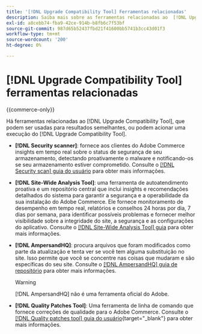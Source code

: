 ```yaml
---
title: '[!DNL Upgrade Compatibility Tool] Ferramentas relacionadas'
description: Saiba mais sobre as ferramentas relacionadas ao  [!DNL Upgrade Compatibility Tool] no seu projeto do Adobe Commerce.
exl-id: a8cebb74-fba9-42ce-914b-b8fb6c7f53bf
source-git-commit: 987d65b52437fbd21f41600bb5741b3cc43d01f3
workflow-type: tm+mt
source-wordcount: '200'
ht-degree: 0%

---
```


# [!DNL Upgrade Compatibility Tool] ferramentas relacionadas

{{commerce-only}}

Há ferramentas relacionadas ao [!DNL Upgrade Compatibility Tool], que podem ser usadas para resultados semelhantes, ou podem acionar uma execução do [!DNL Upgrade Compatibility Tool].

- **[!DNL Security scanner]**: fornece aos clientes do Adobe Commerce insights em tempo real sobre o status de segurança de seu armazenamento, detectando proativamente o malware e notificando-os se seu armazenamento estiver comprometido. Consulte o [[!DNL Security scan] guia do usuário](https://experienceleague.adobe.com/en/docs/commerce-admin/systems/security/security-scan) para obter mais informações.

- **[!DNL Site-Wide Analysis Tool]**: uma ferramenta de autoatendimento proativa e um repositório central que inclui insights e recomendações detalhados do sistema para garantir a segurança e a operabilidade da sua instalação do Adobe Commerce. Ele fornece monitoramento de desempenho em tempo real, relatórios e conselhos 24 horas por dia, 7 dias por semana, para identificar possíveis problemas e fornecer melhor visibilidade sobre a integridade do site, a segurança e as configurações do aplicativo. Consulte o [[!DNL Site-Wide Analysis Tool] guia](../../tools/site-wide-analysis-tool/intro.md) para obter mais informações.

- **[!DNL AmpersandHQ]**: procura arquivos que foram modificados como parte da atualização e tenta ver se você tem alguma substituição no site. Isso permite que você se concentre nas coisas que mudaram e são específicas do seu site. Consulte o [[!DNL AmpersandHQ] guia de repositório](https://github.com/AmpersandHQ) para obter mais informações.

  >[!WARNING]
  >
  >[!DNL AmpersandHQ] não é uma ferramenta oficial do Adobe.

- **[!DNL Quality Patches Tool]**: Uma ferramenta de linha de comando que fornece correções de qualidade para o Adobe Commerce. Consulte o [[!DNL Quality patches tool] guia do usuário](https://experienceleague.adobe.com/tools/commerce-quality-patches/index.html){target="_blank"} para obter mais informações.
